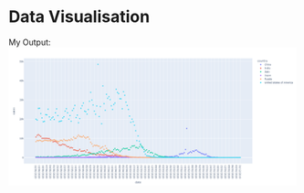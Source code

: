 # Data Visualisation

My Output:
![alt tag](https://github.com/BhuviGoel/Data-Visualisation/blob/main/covidCases.png?raw=true)

